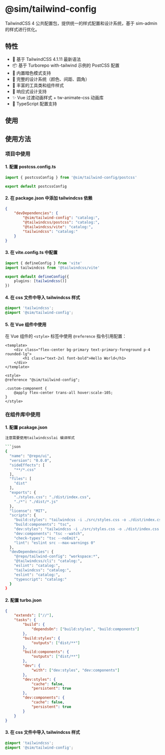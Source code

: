 # @sim/tailwind-config

TailwindCSS 4 公共配置包，提供统一的样式配置和设计系统，基于 sim-admin 的样式进行优化。

## 特性

- 🎨 基于 TailwindCSS 4.1.11 最新语法
- 📦 基于 Turborepo with-tailwind 示例的 PostCSS 配置
- 🌙 内置暗色模式支持
- 🎯 完整的设计系统（颜色、间距、圆角）
- 🚀 丰富的工具类和组件样式
- 📱 响应式设计支持
- ✨ Vue 过渡动画样式 + tw-animate-css 动画库
- 🔧 TypeScript 配置支持

## 使用

## 使用方法

### 项目中使用

#### 1. 配置 postcss.config.ts

```typescript
import { postcssConfig } from '@sim/tailwind-config/postcss'

export default postcssConfig
```

#### 2. 在 package.json 中添加 tailwindcss 依赖

```json
{
	"devDependencies": {
		"@sim/tailwind-config": "catalog:",
		"@tailwindcss/postcss": "catalog:",
		"@tailwindcss/vite": "catalog:",
		"tailwindcss": "catalog:"
	}
}
```

#### 3. 在 vite.config.ts 中配置

```typescript
import { defineConfig } from 'vite'
import tailwindcss from '@tailwindcss/vite'

export default defineConfig({
	plugins: [tailwindcss()]
})
```

#### 4. 在 css 文件中导入 tailwindcss 样式

```css
@import 'tailwindcss';
@import '@sim/tailwind-config';
```

#### 5. 在 Vue 组件中使用

在 Vue 组件的 `<style>` 标签中使用 `@reference` 指令引用配置：

```vue
<template>
	<div class="flex-center bg-primary text-primary-foreground p-4 rounded-lg">
		<h1 class="text-2xl font-bold">Hello World</h1>
	</div>
</template>

<style>
@reference "@sim/tailwind-config";

.custom-component {
	@apply flex-center trans-all hover:scale-105;
}
</style>
```

### 在组件库中使用

#### 1. 配置 pcakage.json

````bash
注意需要使用tailwindcsslai 编译样式

```json
{
  "name": "@repo/ui",
  "version": "0.0.0",
  "sideEffects": [
    "**/*.css"
  ],
  "files": [
    "dist"
  ],
  "exports": {
    "./styles.css": "./dist/index.css",
    "./*": "./dist/*.js"
  },
  "license": "MIT",
  "scripts": {
    "build:styles": "tailwindcss -i ./src/styles.css -o ./dist/index.css",
    "build:components": "tsc",
    "dev:styles": "tailwindcss -i ./src/styles.css -o ./dist/index.css --watch",
    "dev:components": "tsc --watch",
    "check-types": "tsc --noEmit",
    "lint": "eslint src --max-warnings 0"
  },
  "devDependencies": {
    "@repo/tailwind-config": "workspace:*",
    "@tailwindcss/cli": "catalog:",
    "eslint": "catalog:",
    "tailwindcss": "catalog:",
    "eslint": "catalog:",
    "typescript": "catalog:"
  }
}
````

#### 2. 配置 turbo.json

```json
{
	"extends": ["//"],
	"tasks": {
		"build": {
			"dependsOn": ["build:styles", "build:components"]
		},
		"build:styles": {
			"outputs": ["dist/**"]
		},
		"build:components": {
			"outputs": ["dist/**"]
		},
		"dev": {
			"with": ["dev:styles", "dev:components"]
		},
		"dev:styles": {
			"cache": false,
			"persistent": true
		},
		"dev:components": {
			"cache": false,
			"persistent": true
		}
	}
}
```

#### 3. 在 css 文件中导入 tailwindcss 样式

```css
@import 'tailwindcss';
@import '@sim/tailwind-config';
```
